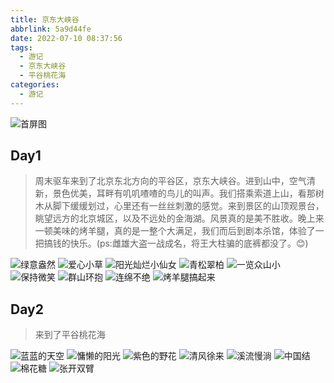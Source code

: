 ```yaml
---
title: 京东大峡谷
abbrlink: 5a9d44fe
date: 2022-07-10 08:37:56
tags:
  - 游记
  - 京东大峡谷
  - 平谷桃花海
categories:
  - 游记
---
```


![首屏图](https://s11.ax1x.com/2023/12/12/pif99D1.jpg)

<!-- more -->

## Day1

> 周末驱车来到了北京东北方向的平谷区，京东大峡谷。进到山中，空气清新，景色优美，耳畔有叽叽喳喳的鸟儿的叫声。我们搭乘索道上山，看那树木从脚下缓缓划过，心里还有一丝丝刺激的感觉。来到景区的山顶观景台，眺望远方的北京城区，以及不远处的金海湖。风景真的是美不胜收。晚上来一顿美味的烤羊腿，真的是一整个大满足，我们而后到剧本杀馆，体验了一把搞钱的快乐。(ps:雌雄大盗一战成名，将王大柱骗的底裤都没了。😊)

![绿意盎然](https://s11.ax1x.com/2023/12/12/pifpjCF.jpg)
![爱心小草](https://s11.ax1x.com/2023/12/12/pifpxgJ.jpg)
![阳光灿烂小仙女](https://s11.ax1x.com/2023/12/13/pifubhd.jpg)
![青松翠柏](https://s11.ax1x.com/2023/12/12/pifpv34.jpg)
![一览众山小](https://s11.ax1x.com/2023/12/12/pifpO4U.jpg)
![保持微笑](https://s11.ax1x.com/2023/12/15/pi4ZNqO.jpg)
![群山环抱](https://s11.ax1x.com/2023/12/12/pif99D1.jpg)
![连绵不绝](https://s11.ax1x.com/2023/12/12/pifpzv9.jpg)
![烤羊腿搞起来](https://s11.ax1x.com/2023/12/12/pif9CHx.jpg)

## Day2

> 来到了平谷桃花海

![蓝蓝的天空](https://s11.ax1x.com/2023/12/12/pif9puR.jpg)
![慵懒的阳光](https://s11.ax1x.com/2023/12/13/pifuhX6.jpg)
![紫色的野花](https://s11.ax1x.com/2023/12/13/pifu5nK.jpg)
![清风徐来](https://s11.ax1x.com/2023/12/13/pifu7Ae.jpg)
![溪流慢淌](https://s11.ax1x.com/2023/12/13/pifuHtH.jpg)
![中国结](https://s11.ax1x.com/2023/12/13/pifuI0O.jpg)
![棉花糖](https://s11.ax1x.com/2023/12/13/pifuo7D.jpg)
![张开双臂](https://s11.ax1x.com/2023/12/13/pifuL9A.jpg)
